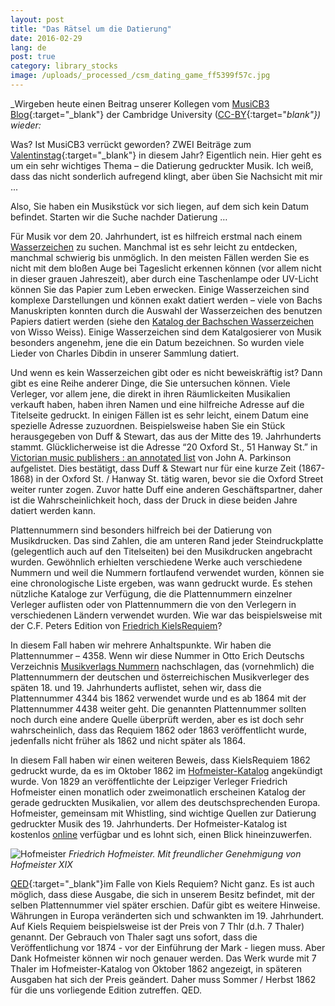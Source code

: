 ```yaml
---
layout: post
title: "Das Rätsel um die Datierung"
date: 2016-02-29
lang: de
post: true
category: library_stocks
image: /uploads/_processed_/csm_dating_game_ff5399f57c.jpg
---
```



_Wirgeben heute einen Beitrag unserer Kollegen vom [MusiCB3 Blog](https://musicb3.wordpress.com/2016/02/19/the-dating-game/){:target="_blank"} der Cambridge University ([CC-BY](https://creativecommons.org/licenses/by/2.0/){:target="_blank"}) wieder:_

Was? Ist MusiCB3 verrückt geworden? ZWEI Beiträge zum [Valentinstag](https://musicb3.wordpress.com/2016/02/12/valentines-day-at-musicb3/){:target="_blank"} in diesem Jahr? Eigentlich nein. Hier geht es um ein sehr wichtiges Thema – die Datierung gedruckter Musik. Ich weiß, dass das nicht sonderlich aufregend klingt, aber üben Sie Nachsicht mit mir ...

Also, Sie haben ein Musikstück vor sich liegen, auf dem sich kein Datum befindet. Starten wir die Suche nachder Datierung …

Für Musik vor dem 20. Jahrhundert, ist es hilfreich erstmal nach einem [Wasserzeichen](https://www.lib.utexas.edu/engin/trademark/timeline/ren/watermarks.html) zu suchen. Manchmal ist es sehr leicht zu entdecken, manchmal schwierig bis unmöglich. In den meisten Fällen werden Sie es nicht mit dem bloßen Auge bei Tageslicht erkennen können (vor allem nicht in dieser grauen Jahreszeit), aber durch eine Taschenlampe oder UV-Licht können Sie das Papier zum Leben erwecken. Einige Wasserzeichen sind komplexe Darstellungen und können exakt datiert werden – viele von Bachs Manuskripten konnten durch die Auswahl der Wasserzeichen des benutzen Papiers datiert werden (siehe den [Katalog der Bachschen Wasserzeichen](http://ul-newton.lib.cam.ac.uk/vwebv/holdingsInfo?bibId=3369072) von Wisso Weiss). Einige Wasserzeichen sind dem Katalgosierer von Musik besonders angenehm, jene die ein Datum bezeichnen. So wurden viele Lieder von Charles Dibdin in unserer Sammlung datiert.

Und wenn es kein Wasserzeichen gibt oder es nicht beweiskräftig ist? Dann gibt es eine Reihe anderer Dinge, die Sie untersuchen können. Viele Verleger, vor allem jene, die direkt in ihren Räumlickeiten Musikalien verkauft haben, haben ihren Namen und eine hilfreiche Adresse auf die Titelseite gedruckt. In einigen Fällen ist es sehr leicht, einem Datum eine spezielle Adresse zuzuordnen. Beispielsweise haben Sie ein Stück herausgegeben von Duff & Stewart, das aus der Mitte des 19. Jahrhunderts stammt. Glücklicherweise ist die Adresse “20 Oxford St., 51 Hanway St.” in [Victorian music publishers : an annotated list](http://ul-newton.lib.cam.ac.uk/vwebv/holdingsInfo?bibId=1073032) von John A. Parkinson aufgelistet. Dies bestätigt, dass Duff & Stewart nur für eine kurze Zeit (1867-1868) in der Oxford St. / Hanway St. tätig waren, bevor sie die Oxford Street weiter runter zogen. Zuvor hatte Duff eine anderen Geschäftspartner, daher ist die Wahrscheinlichkeit hoch, dass der Druck in diese beiden Jahre datiert werden kann.

Plattennummern sind besonders hilfreich bei der Datierung von Musikdrucken. Das sind Zahlen, die am unteren Rand jeder Steindruckplatte (gelegentlich auch auf den Titelseiten) bei den Musikdrucken angebracht wurden. Gewöhnlich erhielten verschiedene Werke auch verschiedene Nummern und weil die Nummern fortlaufend verwendet wurden, können sie eine chronologische Liste ergeben, was wann gedruckt wurde. Es stehen nützliche Kataloge zur Verfügung, die die Plattennummern einzelner Verleger auflisten oder von Plattennummern die von den Verlegern in verschiedenen Ländern verwendet wurden. Wie war das beispielsweise mit der C.F. Peters Edition von [Friedrich KielsRequiem](http://ul-newton.lib.cam.ac.uk/vwebv/holdingsInfo?bibId=5014078)?

In diesem Fall haben wir mehrere Anhaltspunkte. Wir haben die Plattennummer – 4358. Wenn wir diese Nummer in Otto Erich Deutschs Verzeichnis [Musikverlags Nummern](http://ul-newton.lib.cam.ac.uk/vwebv/holdingsInfo?bibId=3361172) nachschlagen, das (vornehmlich) die Plattennummern der deutschen und österreichischen Musikverleger des späten 18. und 19. Jahrhunderts auflistet, sehen wir, dass die Plattennummer 4344 bis 1862 verwendet wurde und es ab 1864 mit der Plattennummer 4438 weiter geht. Die genannten Plattennummer sollten noch durch eine andere Quelle überprüft werden, aber es ist doch sehr wahrscheinlich, dass das Requiem 1862 oder 1863 veröffentlicht wurde, jedenfalls nicht früher als 1862 und nicht später als 1864.

In diesem Fall haben wir einen weiteren Beweis, dass KielsRequiem 1862 gedruckt wurde, da es im Oktober 1862 im [Hofmeister-Katalog](http://anno.onb.ac.at/cgi-content/anno-buch?apm=0&aid=1000001&bd=0001862&teil=0203&seite=00000200&zoom=1) angekündigt wurde. Von 1829 an veröffentlichte der Leipziger Verleger Friedrich Hofmeister einen monatlich oder zweimonatlich erscheinen Katalog der gerade gedruckten Musikalien, vor allem des deutschsprechenden Europa. Hofmeister, gemeinsam mit Whistling, sind wichtige Quellen zur Datierung gedruckter Musik des 19. Jahrhunderts. Der Hofmeister-Katalog ist kostenlos [online](http://www.hofmeister.rhul.ac.uk/2008/index.html) verfügbar und es lohnt sich, einen Blick hineinzuwerfen.

![Hofmeister](https://musicb3.files.wordpress.com/2016/02/hofmeister.jpg?w=300&h=285)
_Friedrich Hofmeister. Mit freundlicher Genehmigung von Hofmeister XIX_

[QED](https://de.wikipedia.org/wiki/Quod_erat_demonstrandum){:target="_blank"}im Falle von Kiels Requiem? Nicht ganz. Es ist auch möglich, dass diese Ausgabe, die sich in unserem Besitz befindet, mit der selben Plattennummer viel später erschien. Dafür gibt es weitere Hinweise. Währungen in Europa veränderten sich und schwankten im 19. Jahrhundert. Auf Kiels Requiem beispielsweise ist der Preis von 7 Thlr (d.h. 7 Thaler) genannt. Der Gebrauch von Thaler sagt uns sofort, dass die Veröffentlichung vor 1874 - vor der Einführung der Mark - liegen muss. Aber Dank Hofmeister können wir noch genauer werden. Das Werk wurde mit 7 Thaler im Hofmeister-Katalog von Oktober 1862 angezeigt, in späteren Ausgaben hat sich der Preis geändert. Daher muss Sommer / Herbst 1862 für die uns vorliegende Edition zutreffen. QED.

<script type="text/javascript">var switchTo5x=true;</script><script type="text/javascript" src="http://w.sharethis.com/button/buttons.js"></script><script type="text/javascript">stLight.options({publisher: "9b601438-1ce1-49d8-bfd7-9cff5df54c17", doNotHash: false, doNotCopy: false, hashAddressBar: false});</script>


